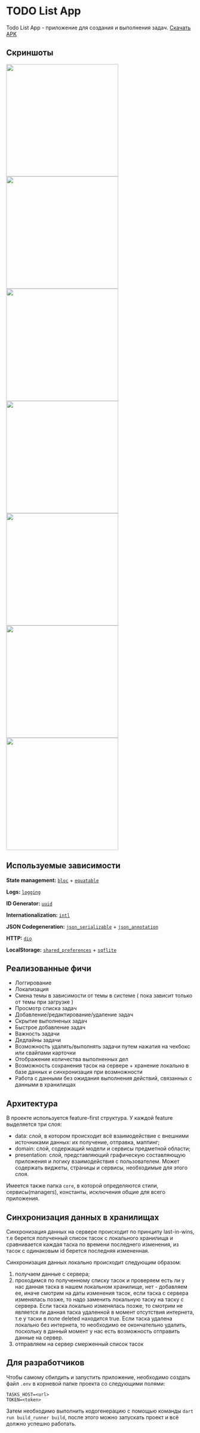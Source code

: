 # TODO List App

Todo List App - приложение для создания и выполнения задач. [Скачать APK](https://github.com/f1xgun/todo_list_app/releases/download/v0.1.0/app-release.apk)

## Скриншоты
<img src="https://github.com/f1xgun/todo_list_app/assets/88651829/2ac4aa3a-1f37-4f2c-8325-c572f766cf19" width="300">
<img src="https://github.com/f1xgun/todo_list_app/assets/88651829/4d995152-e242-40af-bcef-deda9ae00d60" width="300">
<img src="https://github.com/f1xgun/todo_list_app/assets/88651829/45c0cabb-3917-4250-ba6f-f62e1760a0d8" width="300">
<img src="https://github.com/f1xgun/todo_list_app/assets/88651829/73335c01-97ee-400e-bb93-9760dce284be" width="300">
<img src="https://github.com/f1xgun/todo_list_app/assets/88651829/0e4ab9fe-688d-4a60-bafb-ae1db93a130c" width="300">
<img src="https://github.com/f1xgun/todo_list_app/assets/88651829/cf733436-ef91-4330-a57b-89845e3bf643" width="300">
<img src="https://github.com/f1xgun/todo_list_app/assets/88651829/3c9bfcf3-0c25-45bb-928f-09b12fa21d2e" width="300">

## Используемые зависимости
**State management:** [`bloc`](https://pub.dev/packages/bloc) + [`equatable`](https://pub.dev/packages/equatable)

**Logs:** [`logging`](https://pub.dev/packages/logging)

**ID Generator:** [`uuid`](https://pub.dev/packages/uuid)

**Internationalization:** [`intl`](https://pub.dev/packages/intl)

**JSON Codegeneration:** [`json_serializable`](https://pub.dev/packages/json_serializable) + [`json_annotation`](https://pub.dev/packages/json_annotation)

**HTTP:** [`dio`](https://pub.dev/packages/dio)

**LocalStorage:** [`shared_preferences`](https://pub.dev/packages/shared_preferences) + [`sqflite`](https://pub.dev/packages/sqflite)

## Реализованные фичи
 - Логгирование
 - Локализация
 - Смена темы в зависимости от темы в системе ( пока зависит только от темы при загрузке )
 - Просмотр списка задач
 - Добавление/редактирование/удаление задач
 - Скрытие выполненых задач
 - Быстрое добавление задач
 - Важность задачи
 - Дедлайны задачи
 - Возможность удалять/выполнять задачи путем нажатия на чекбокс или свайпами карточки
 - Отображение количества выполненных дел
 - Возможность сохранения тасок на сервере + хранение локально в базе данных и синхронизация при возмножности
 - Работа с данными без ожидания выполнения действий, связанных с данными в хранилищах

## Архитектура
В проекте используется feature-first структура.
У каждой feature выделяется три слоя:
- data: слой, в котором происходит всё взаимодействие с внешними источниками данных: их получение, отправка, маппинг;
- domain: слой, содержащий модели и сервисы предметной области;
- presentation: слой, представляющий графическую составляющую приложения и логику взаимодействия с пользователем. Может содержать виджеты, страницы и сервисы, необходимые для этого слоя.

Имеется также папка `core`, в которой определяются стили, сервисы(managers), константы, исключения общие для всего приложения.

## Синхронизация данных в хранилищах
Синхронизация данных на сервере происходит по принципу last-in-wins, т.е берется полученный список тасок с локального хранилища и сравнивается каждая таска по времени последнего изменения, из тасок с одинаковым id берется последняя измененная.

Синхронизация данных локально происходит следующим образом:
1. получаем данные с сервера;
2. проходимся по полученному списку тасок и проверяем есть ли у нас данная таска в нашем локальном хранилище, нет - добавляем ее, иначе смотрим на даты изменения тасок, если таска с сервера изменялась позже, то надо заменить локальную таску на таску с сервера. Если таска локально изменялась позже, то смотрим не является ли данная таска удаленной в момент отсутствия интернета, т.е у таски в поле deleted находится true. Если таска удалена локально без интернета, то необходимо ее окончательно удалить, поскольку в данный момент у нас есть возможность отправить данные на сервер.
3. отправляем на сервер смерженный список тасок

## Для разработчиков
Чтобы самому сбилдить и запустить приложение, необходимо создать файл ```.env``` в корневой папке проекта со следующими полями:
```
TASKS_HOST=<url>
TOKEN=<token>
```
Затем необходимо выполнить кодогенерацию с помощью команды ```dart run build_runner build```, после этого можно запускать проект и всё должно успешно работать. 
